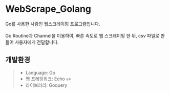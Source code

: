 # WebScrape_Golang

Go를 사용한 사람인 웹스크레이핑 프로그램입니다.<br><br>
Go Routine과 Channel을 이용하여, 빠른 속도로 웹 스크레이핑 한 뒤, csv 파일로 만들어 사용자에게 전달합니다.

## 개발환경
> - Language: Go
> - 웹 프레임워크: Echo `v4`
> - 라이브러리: Goquery
